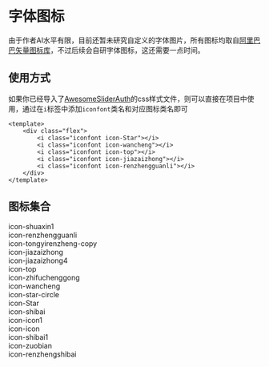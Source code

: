 # 字体图标
由于作者AI水平有限，目前还暂未研究自定义的字体图片，所有图标均取自[阿里巴巴矢量图标库](https://www.iconfont.cn/)，不过后续会自研字体图标，这还需要一点时间。
## 使用方式
如果你已经导入了[AwesomeSliderAuth](/)的css样式文件，则可以直接在项目中使用，通过在`i`标签中添加`iconfont`类名和对应图标类名即可

<CodeRun auto editable>

```vue
<template>
    <div class="flex">
        <i class="iconfont icon-Star"></i>
        <i class="iconfont icon-wancheng"></i>
        <i class="iconfont icon-top"></i>
        <i class="iconfont icon-jiazaizhong"></i>
        <i class="iconfont icon-renzhengguanli"></i>
    </div>
</template>
```

</CodeRun>

## 图标集合

<div class="icon-gather">
    <div class="icon-item">
        <i class="iconfont icon-shuaxin1"></i>
        <span class="icon-text">icon-shuaxin1</span>
        <span class="tips"></span>
    </div>
    <div class="icon-item">
        <i class="iconfont icon-renzhengguanli"></i>
        <span class="icon-text">icon-renzhengguanli</span>
        <span class="tips"></span>
    </div>
    <div class="icon-item">
        <i class="iconfont icon-tongyirenzheng-copy"></i>
        <span class="icon-text">icon-tongyirenzheng-copy</span>
        <span class="tips"></span>
    </div>
    <div class="icon-item">
        <i class="iconfont icon-jiazaizhong"></i>
        <span class="icon-text">icon-jiazaizhong</span>
        <span class="tips"></span>
    </div>
    <div class="icon-item">
        <i class="iconfont icon-jiazaizhong4"></i>
        <span class="icon-text">icon-jiazaizhong4</span>
        <span class="tips"></span>
    </div>
    <div class="icon-item">
        <i class="iconfont icon-top"></i>
        <span class="icon-text">icon-top</span>
        <span class="tips"></span>
    </div>
    <div class="icon-item">
        <i class="iconfont icon-zhifuchenggong"></i>
        <span class="icon-text">icon-zhifuchenggong</span>
        <span class="tips"></span>
    </div>
    <div class="icon-item">
        <i class="iconfont icon-wancheng"></i>
        <span class="icon-text">icon-wancheng</span>
        <span class="tips"></span>
    </div>
    <div class="icon-item">
        <i class="iconfont icon-star-circle"></i>
        <span class="icon-text">icon-star-circle</span>
        <span class="tips"></span>
    </div>
    <div class="icon-item">
        <i class="iconfont icon-Star"></i>
        <span class="icon-text">icon-Star</span>
        <span class="tips"></span>
    </div>
    <div class="icon-item">
        <i class="iconfont icon-shibai"></i>
        <span class="icon-text">icon-shibai</span>
        <span class="tips"></span>
    </div>
    <div class="icon-item">
        <i class="iconfont icon-icon1"></i>
        <span class="icon-text">icon-icon1</span>
        <span class="tips"></span>
    </div>
    <div class="icon-item">
        <i class="iconfont icon-icon"></i>
        <span class="icon-text">icon-icon</span>
        <span class="tips"></span>
    </div>
    <div class="icon-item">
        <i class="iconfont icon-shibai1"></i>
        <span class="icon-text">icon-shibai1</span>
        <span class="tips"></span>
    </div>
    <div class="icon-item">
        <i class="iconfont icon-zuobian"></i>
        <span class="icon-text">icon-zuobian</span>
        <span class="tips"></span>
    </div>
    <div class="icon-item">
        <i class="iconfont icon-renzhengshibai"></i>
        <span class="icon-text">icon-renzhengshibai</span>
        <span class="tips"></span>
    </div>
    <div class="icon-item">
        <i class="iconfont"></i>
        <span class="icon-text"></span>
        <span class="tips"></span>
    </div>
    <div class="icon-item">
        <i class="iconfont"></i>
        <span class="icon-text"></span>
        <span class="tips"></span>
    </div>
    <div class="icon-item">
        <i class="iconfont"></i>
        <span class="icon-text"></span>
        <span class="tips"></span>
    </div>
    <div class="icon-item">
        <i class="iconfont"></i>
        <span class="icon-text"></span>
        <span class="tips"></span>
    </div>
</div>
